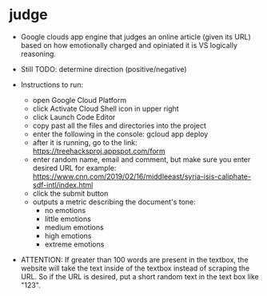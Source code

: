 # judge

* Google clouds app engine that judges an online article (given its URL) based on how emotionally charged and opiniated it is VS logically reasoning.
* Still TODO: determine direction (positive/negative)
* Instructions to run:
  * open Google Cloud Platform
  * click Activate Cloud Shell icon in upper right 
  * click Launch Code Editor
  * copy past all the files and directories into the project
  * enter the following in the console: gcloud app deploy
  * after it is running, go to the link: https://treehacksproj.appspot.com/form
  * enter random name, email and comment, but make sure you enter desired URL for example: https://www.cnn.com/2019/02/16/middleeast/syria-isis-caliphate-sdf-intl/index.html
  * click the submit button
  * outputs a metric describing the document's tone: 
    * no emotions
    * little emotions
    * medium emotions
    * high emotions
    * extreme emotions

* ATTENTION: If greater than 100 words are present in the textbox, the website will take the text inside of the textbox instead of scraping the URL. So if the URL is desired, put a short random text in the text box like "123".
